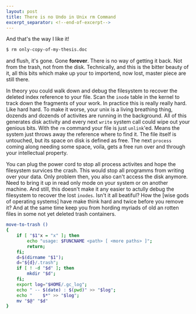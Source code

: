 ```yaml
---
layout: post
title: There is no Undo in Unix rm Command
excerpt_separator: <!--end-of-excerpt-->
---
```

And that's the way I like it!

```sh
$ rm only-copy-of-my-thesis.doc
```

and flush, it's gone. Gone **forever**. There is no way of getting it back. Not from the trash, not from the disk. Technically, and this is the bitter beauty of it, all this bits which make up your to importend, now lost, master piece are still there. 

<!--end-of-excerpt-->
In theory you could walk down and debug the filesystem to recover the deleted index reference to your file. Scan the `inode` table in the kernel to track down the fragments of your work. In practice this is really really hard. Like hard hard. To make it worse, your unix is a living breathing thing, dozends and dozends of activites are running in the background. All of this generates disk activity and every next `write` system call could wipe out your genious bits. With the `rm` command your file is just `unlink`'ed. Means the system just throws away the reference where to find it. The file itself is untouched, but its space on disk is defined as free. The next `process` coming along needing some space, voila, gets a free run over and through your intellectual property. 

You can plug the power cord to stop all process activites and hope the filesystem survices the crash. This would stop all programms from writing over your data. Only problem then, you also can't access the disk anymore. Need to bring it up in read only mode on your system or on another machine. And still, this doesn't make it any easier to actully debug the filesystem to recover the lost `inodes`. Isn't it all beatiful? How the [wise gods of operating systems] have make think hard and twice before you remove it? And at the same time keep you from hording myriads of old an rotten files in some not yet deleted trash containers. 


```sh
move-to-trash () 
{ 
    if [ "$1"x = "x" ]; then
        echo "usage: $FUNCNAME <path> [ <more paths> ]";
        return;
    fi;
    d=$(dirname "$1");
    d="${d}/.trash";
    if [ ! -d "$d" ]; then
        mkdir "$d";
    fi;
    export log="$HOME/.gc_log";
    echo " -- $(date) : $(pwd)" >> "$log";
    echo "    $*" >> "$log";
    mv "$@" "$d"
}
```
